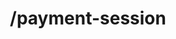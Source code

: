 ---
title: /payment-session
position_number: 2
type: post
description: Initiates a payment session on Kibramoa CashierUI regarding country and currency.

content_markdown: |-
  #### CashierUI session endpoint

  {: .info }
  https://api.{env}.kibramoa.net/payment-session

  This endpoint will generate a payment session to the load cashierUI within the merchant system. The cashierUI will display several payment options available using the given country/currency parameters.

  For details about request payload data, please refer to [Useful Data](/#datatablesCashierParams) section.

  {: .info }
  **Note**: The `Content-Type` header should be set to `application/json` along with the merchant API key

  Payment will take place on cashierUI interface, user will need to complete the payment accordingly to the instruction and will be redirected back to merchant website indicated on the request.

  Asynchronously Kibramoa will submit a request to the merchant server. It will be triggered once the payment result is returned from the payment processors. 

  An error response will return an HTTP 2xx status code and have the following schema:

  | Field   | Type   | Description                        |
  | ------- | ------ | ---------------------------------- |
  | StatusCode | string | If an error is returned the error code is shown here |
  | message | string | the CashierUrl or A message of the error             |
  
right_code_blocks:
  - code_block: |1-
     {
        "country": "BR",
        "currency": "BRL",
        "amount": 13000,
        "redirectUrl": "https://merchant.io/where-to-go",
        "language": "ES",
        "customer": {
          "name": "John Doe",
          "email": "john@email.test",
          "phone": "+34666999666",
          "userDevice": "MOBILE",
          "userAgent": "Mozilla/5.0 (X11; Linux x86_64) AppleWebKit/537.36 (KHTML, like Gecko) Chrome/51.0.2704.103 Safari/537.36",
          "ip": "84.232.140.77",
          "address": {
            "street": "32 Windsor Gardens",
            "streetNumber": "24",
            "country": "GB",
            "zipCode": "W9 3RG",
            "city": "London",
            "state": "Great London."
          },
          "identify": {
            "number": "76486883X",
            "type": "DNI"
          }
        },
        "merchantReference": "mustbe18cars",
        "paymentReference": "Invoice ABC123",
        "userId": "Merch_User_123",
        "extra1": "extraData001",
        "extra2": "extraData002",
        "extra3": "extraData003",
        "storedToken": "index-stored",
        "tax": "21%",
        "shippingAddress": {
          "street": "32 Windsor Gardens",
          "streetNumber": "24",
          "country": "GB",
          "zipCode": "W9 3RG",
          "city": "London",
          "state": "Great London."
        },
        "orderDetails": [
          {
            "productName": "shirt-1233474",
            "quantity": 1,
            "dimensions": "85x51",
            "description": "Blue sports t-shirt "
          }
        ]
      }
    title: Request
    language: json
  - code_block: |2-
        {
        "cashierUrl": "https://cashier.dev.kibramoa.net?sessionId=54ed4d33-9c24-4ef0-a7f8-242920a657u5"
        }
    title: Response
    language: json
  - code_block: |3-    
          {
          "statusCode": 401,
          "message": "Unauthorized"
          }
    title: Error 401
    language: json
   
---